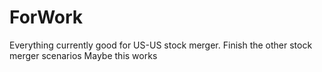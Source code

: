 # ForWork
Everything currently good for US-US stock merger.
Finish the other stock merger scenarios
Maybe this works